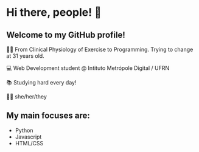 # Hi there, people! 👋

## Welcome to my GitHub profile!

 🏊🏾  From Clinical Physiology of Exercise to Programming. Trying to change at 31 years old.
 
 💻  Web Development student @ Intituto Metrópole Digital / UFRN
 
 📚  Studying hard every day!
 
 💃🏾  she/her/they

## My main focuses are:
  - Python
  - Javascript
  - HTML/CSS

![]()
<!--
**heloisaldanha/heloisaldanha** is a ✨ _special_ ✨ repository because its `README.md` (this file) appears on your GitHub profile.



 🌱 I’m currently learning Python and JavaScript...
- 👯 I’m looking to collaborate on ...
- 🤔 I’m looking for help with ...
- 💬 Ask me about ...
- 📫 How to reach me: ...
- 😄 Pronouns: ...
- ⚡ Fun fact: ...
-->
